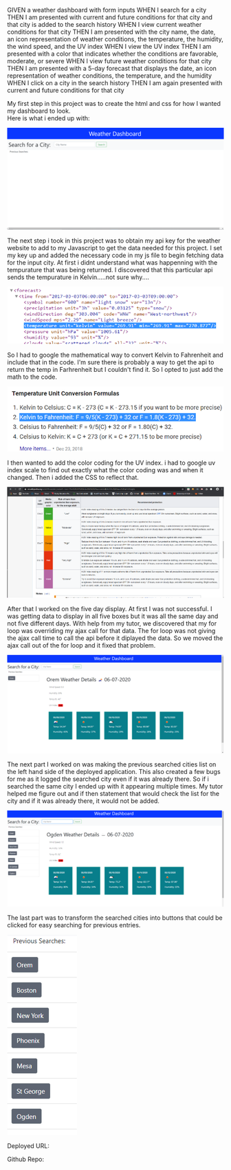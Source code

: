 GIVEN a weather dashboard with form inputs
WHEN I search for a city
THEN I am presented with current and future conditions for that city and that city is added to the search history
WHEN I view current weather conditions for that city
THEN I am presented with the city name, the date, an icon representation of weather conditions, the temperature, the humidity, the wind speed, and the UV index
WHEN I view the UV index
THEN I am presented with a color that indicates whether the conditions are favorable, moderate, or severe
WHEN I view future weather conditions for that city
THEN I am presented with a 5-day forecast that displays the date, an icon representation of weather conditions, the temperature, and the humidity
WHEN I click on a city in the search history
THEN I am again presented with current and future conditions for that city

My first step in this project was to create the html and css for how I wanted my dashboard to look.  
Here is what i ended up with:

<img src="/assets/images/Screenshot%20(37).png" />

The next step i took in this project was to obtain my api key for the weather website to add to my Javascript to get the data needed for this project.
I set my key up and added the necessary code in my js file to begin fetching data for the input city.  At first i didnt understand what was happenning with the tempurature
that was being returned. I discovered that this particular api sends the tempurature in Kelvin.....not sure why....

<img src="/assets/images/Screenshot%20(35).png" />

So I had to google the mathematical way to convert Kelvin to Fahrenheit and include that in the code.  I'm sure there is probably a way to get the api to return the temp in 
Farhrenheit but I couldn't find it.  So I opted to just add the math to the code.

<img src="/assets/images/Screenshot%20(36).png" />

I then wanted to add the color coding for the UV index.  i had to google uv index scale to find out exactly what the color coding was and when it changed.  Then i added the CSS
to reflect that.

<img src="/assets/images/Screenshot%20(34).png" />

After that I worked on the five day display.  At first I was not successful.  I was getting data to display in all five boxes but it was all the same day and not five different days.
With help from my tutor, we discovered that my for loop was overriding my ajax call for that data.  The for loop was not giving the ajax call time to call the api before it diplayed
the data.  So we moved the ajax call out of the for loop and it fixed that problem.

<img src="/assets/images/Screenshot%20(38).png" />

The next part I worked on was making the previous searched cities list on the left hand side of the deployed application.  This also created a few bugs for me as it logged the searched city
even if it was already there.  So if i searched the same city I ended up with it appearing multiple times.  My tutor helped me figure out and if then statement that would check the list for
the city and if it was already there, it would not be added.

<img src="/assets/images/Screenshot%20(39).png" />

The last part was to transform the searched cities into buttons that could be clicked for easy searching for previous entries.

<img src="/assets/images/Screenshot%20(40).png" />

Deployed URL:

Github Repo: